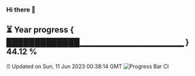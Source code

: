 ### Hi there 👋
⏳ Year progress { █████████████▁▁▁▁▁▁▁▁▁▁▁▁▁▁▁▁▁ } 44.12 %
---
⏰ Updated on Sun, 11 Jun 2023 00:38:14 GMT
![Progress Bar CI](https://github.com/Moyi321/Moyi321/workflows/Progress%20Bar%20CI/badge.svg)
